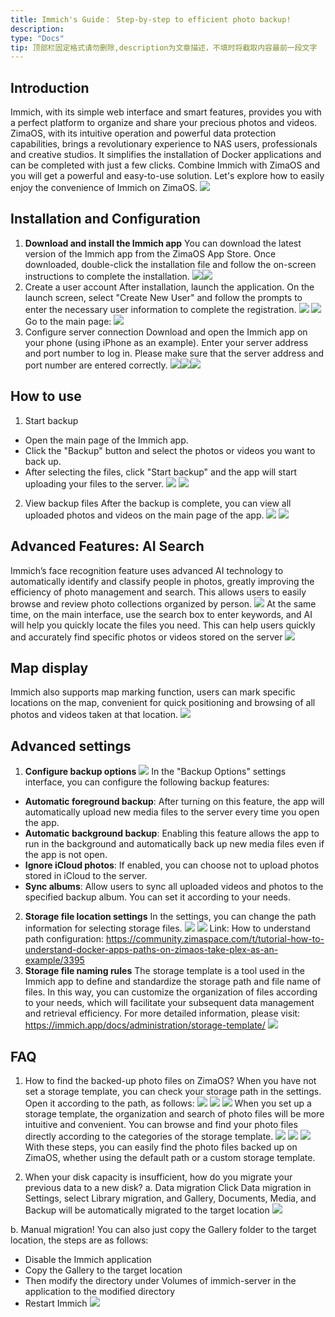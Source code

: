 ```yaml
---
title: Immich's Guide： Step-by-step to efficient photo backup!
description: 
type: "Docs"
tip: 顶部栏固定格式请勿删除,description为文章描述，不填时将截取内容最前一段文字
---
```


## Introduction
Immich, with its simple web interface and smart features, provides you with a perfect platform to organize and share your precious photos and videos. ZimaOS, with its intuitive operation and powerful data protection capabilities, brings a revolutionary experience to NAS users, professionals and creative studios. It simplifies the installation of Docker applications and can be completed with just a few clicks.
Combine Immich with ZimaOS and you will get a powerful and easy-to-use solution. Let's explore how to easily enjoy the convenience of Immich on ZimaOS.
![](https://manage.icewhale.io/api/static/docs/1730269774466_image.png)
## Installation and Configuration
1. **Download and install the Immich app**
You can download the latest version of the Immich app from the ZimaOS App Store. Once downloaded, double-click the installation file and follow the on-screen instructions to complete the installation.
![](https://manage.icewhale.io/api/static/docs/1730269866832_copyImage.jpeg)![](https://manage.icewhale.io/api/static/docs/1730269868372_copyImage.png)
2. Create a user account
After installation, launch the application. On the launch screen, select "Create New User" and follow the prompts to enter the necessary user information to complete the registration.
![](https://manage.icewhale.io/api/static/docs/1730269926591_image.png)
![](https://manage.icewhale.io/api/static/docs/1730269940085_image.png)
Go to the main page:
![](https://manage.icewhale.io/api/static/docs/1730269963189_image.png)
3. Configure server connection
Download and open the Immich app on your phone (using iPhone as an example).
Enter your server address and port number to log in. Please make sure that the server address and port number are entered correctly.
![](https://manage.icewhale.io/api/static/docs/1730270062733_copyImage.png)![](https://manage.icewhale.io/api/static/docs/1730270082792_copyImage.jpeg)![](https://manage.icewhale.io/api/static/docs/1730270083467_copyImage.jpeg)
## How to use
1. Start backup
- Open the main page of the Immich app.
- Click the "Backup" button and select the photos or videos you want to back up.
- After selecting the files, click "Start backup" and the app will start uploading your files to the server.
![](https://manage.icewhale.io/api/static/docs/1730270241632_image.png)
![](https://manage.icewhale.io/api/static/docs/1730270251463_image.png)
2. View backup files
After the backup is complete, you can view all uploaded photos and videos on the main page of the app.
![](https://manage.icewhale.io/api/static/docs/1730270310188_image.png)
![](https://manage.icewhale.io/api/static/docs/1730270325913_image.png)
## Advanced Features: AI Search
Immich’s face recognition feature uses advanced AI technology to automatically identify and classify people in photos, greatly improving the efficiency of photo management and search. This allows users to easily browse and review photo collections organized by person.
![](https://manage.icewhale.io/api/static/docs/1730270365044_image.png)
At the same time, on the main interface, use the search box to enter keywords, and AI will help you quickly locate the files you need. This can help users quickly and accurately find specific photos or videos stored on the server
![](https://manage.icewhale.io/api/static/docs/1730270384165_image.png)
## Map display
Immich also supports map marking function, users can mark specific locations on the map, convenient for quick positioning and browsing of all photos and videos taken at that location.
![](https://manage.icewhale.io/api/static/docs/1730270408893_image.png)
## Advanced settings
1. **Configure backup options**
![](https://manage.icewhale.io/api/static/docs/1730270441373_image.png)
In the "Backup Options" settings interface, you can configure the following backup features:
- **Automatic foreground backup**: After turning on this feature, the app will automatically upload new media files to the server every time you open the app.
- **Automatic background backup**: Enabling this feature allows the app to run in the background and automatically back up new media files even if the app is not open.
- **Ignore iCloud photos**: If enabled, you can choose not to upload photos stored in iCloud to the server.
- **Sync albums**: Allow users to sync all uploaded videos and photos to the specified backup album.
You can set it according to your needs.
2. **Storage file location settings**
In the settings, you can change the path information for selecting storage files.
![](https://manage.icewhale.io/api/static/docs/1730270501295_image.png)
![](https://manage.icewhale.io/api/static/docs/1730270511744_image.png)
Link: How to understand path configuration: https://community.zimaspace.com/t/tutorial-how-to-understand-docker-apps-paths-on-zimaos-take-plex-as-an-example/3395
3. **Storage file naming rules**
The storage template is a tool used in the Immich app to define and standardize the storage path and file name of files. In this way, you can customize the organization of files according to your needs, which will facilitate your subsequent data management and retrieval efficiency.
For more detailed information, please visit: https://immich.app/docs/administration/storage-template/
![](https://manage.icewhale.io/api/static/docs/1730270568147_image.png)
## FAQ
1. How to find the backed-up photo files on ZimaOS?
When you have not set a storage template, you can check your storage path in the settings. Open it according to the path, as follows:
![](https://manage.icewhale.io/api/static/docs/1730270615131_image.png)
![](https://manage.icewhale.io/api/static/docs/1730270625991_image.png)
![](https://manage.icewhale.io/api/static/docs/1730270635201_image.png)
When you set up a storage template, the organization and search of photo files will be more intuitive and convenient. You can browse and find your photo files directly according to the categories of the storage template.
![](https://manage.icewhale.io/api/static/docs/1730270689535_image.png)
![](https://manage.icewhale.io/api/static/docs/1730270699458_image.png)
![](https://manage.icewhale.io/api/static/docs/1730270702487_image.png)
With these steps, you can easily find the photo files backed up on ZimaOS, whether using the default path or a custom storage template.

2. When your disk capacity is insufficient, how do you migrate your previous data to a new disk?
a. Data migration
Click Data migration in Settings, select Library migration, and Gallery, Documents, Media, and Backup will be automatically migrated to the target location
![](https://manage.icewhale.io/api/static/docs/1730272017160_image.png)

b. Manual migration!
You can also just copy the Gallery folder to the target location, the steps are as follows:
- Disable the Immich application
- Copy the Gallery to the target location
- Then modify the directory under Volumes of immich-server in the application to the modified directory
- Restart Immich
![](https://manage.icewhale.io/api/static/docs/1730271838216_image.png)

